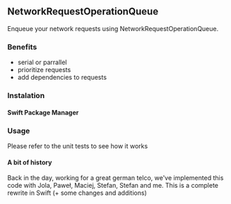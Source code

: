 ## NetworkRequestOperationQueue

Enqueue your network requests using NetworkRequestOperationQueue.

### Benefits

* serial or parrallel
* prioritize requests
* add dependencies to requests

### Instalation

#### Swift Package Manager



### Usage

Please refer to the unit tests to see how it works

#### A bit of history

Back in the day, working for a great german telco, we've implemented this code with Jola, Paweł, Maciej, Stefan, Stefan and me. This is a complete rewrite in Swift (+ some changes and additions)